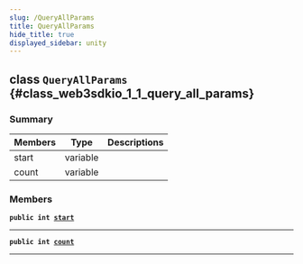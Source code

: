 ```yaml
---
slug: /QueryAllParams
title: QueryAllParams
hide_title: true
displayed_sidebar: unity
---
```


## class `QueryAllParams` {#class_web3sdkio_1_1_query_all_params}

### Summary

| Members | Type     | Descriptions |
| ------- | -------- | ------------ |
| start   | variable |              |
| count   | variable |              |

### Members

**`public int `[`start`](#class_web3sdkio_1_1_query_all_params_1a2e46c7267445a1c6fc59b46ad325b500)**

---

**`public int `[`count`](#class_web3sdkio_1_1_query_all_params_1ab753967d04c707adca12536681b9c90d)**

---
